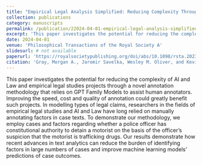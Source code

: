 ```yaml
---
title: "Empirical Legal Analysis Simplified: Reducing Complexity Through Automatic Identification and Evaluation of Legally Relevant Factors"
collection: publications
category: manuscripts
permalink: /publication/22024-04-01-empirical-legal-analysis-simplified
excerpt: 'This paper investigates the potential for reducing the complexity of AI and Law and empirical legal studies projects through a novel annotation methodology that relies on GPT Family Models to assist human annotators.'
date: 2024-04-01
venue: 'Philosophical Transactions of the Royal Society A'
slidesurl: # not available
paperurl: 'https://royalsocietypublishing.org/doi/abs/10.1098/rsta.2023.0155?casa_token=8eoQVKg2p74AAAAA%3AeevpCxA_Dbzu_EyT-PNORmOrpIYhFQ8-L7lFZzDQbr-sBAp13ZT2qP9OMN_xdc79kVdxYyH4t9gxs1o'
citation: 'Gray, Morgan A., Jaromir Savelka, Wesley M. Oliver, and Kevin D. Ashley. "Empirical legal analysis simplified: reducing complexity through automatic identification and evaluation of legally relevant factors." <i>Philosophical Transactions of the Royal Society A</i> 382, no. 2270 (2024): 20230155.'
---
```


This paper investigates the potential for reducing the complexity of AI and Law and empirical legal studies projects through a novel annotation methodology that relies on GPT Family Models to assist human annotators. Improving the speed, cost and quality of annotation could greatly benefit such projects. In modelling types of legal claims, researchers in the fields of empirical legal studies and AI and Law have long relied on manually annotating factors in case texts. To demonstrate our methodology, we employ cases and factors regarding whether a police officer has constitutional authority to detain a motorist on the basis of the officer’s suspicion that the motorist is trafficking drugs. Our results demonstrate how recent advances in text analytics can reduce the burden of identifying factors in large numbers of cases and improve machine learning models’ predictions of case outcomes.
